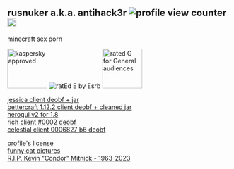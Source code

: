 ## rusnuker a.k.a. antihack3r <img src="https://komarev.com/ghpvc/?username=rusnuker&color=420420" alt="profile view counter" title="profile view counter"/> <img height=20 src="http://www.wtfpl.net/wp-content/uploads/2012/12/wtfpl-badge-2.png" alt="wtfpl license badge" title="wtfpl license badge"/>
minecraft sex porn

<img height="90" src="https://github.com/rusnuker/rusnuker/assets/49472785/3ae21cac-d682-4227-ac90-e4526ffd2e1f" alt="kaspersky approved" title="kaspersky approved"/> <img src="https://www.esrb.org/wp-content/uploads/2019/05/E.svg" alt="ratEd E by Esrb" title="ratEd E by Esrb"/> <img height="90" src="https://upload.wikimedia.org/wikipedia/commons/2/2c/MPA_G_RATING_%28block%29.svg" alt="rated G for General audiences" title="rated G for General audiences"/>


[jessica client deobf + jar](https://github.com/rusnuker/jessica-decomp)<br>
[bettercraft 1.12.2 client deobf + cleaned jar](https://github.com/rusnuker/BetterCraftSource)<br>
[herogui v2 for 1.8](https://github.com/rusnuker/HeroGUI-v2)<br>
[rich client #0002 deobf](https://github.com/rusnuker/rich-client-free-src)<br>
[celestial client 0006827 b6 deobf](https://github.com/rusnuker/celestial-premium)<br>

[profile's license](https://github.com/rusnuker/rusnuker/blob/main/LICENSE.txt)<br>
[funny cat pictures](http://funny-cats.ru/)<br>
[R.I.P. Kevin "Condor" Mitnick - 1963-2023](https://www.washingtonpost.com/obituaries/2023/07/20/kevin-mitnick-hacker-dies/)

